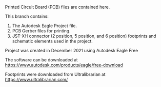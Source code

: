 Printed Circuit Board (PCB) files are contained here.

This branch contains:
1) The Autodesk Eagle Project file.
2) PCB Gerber files for printing.
3) JST-XH connector (2 position, 5 position, and 6 position) footprints and schematic elements used in the project.

Project was created in December 2021 using Autodesk Eagle Free

The software can be downloaded at https://www.autodesk.com/products/eagle/free-download

Footprints were downloaded from Ultralibrarian at https://www.ultralibrarian.com/
